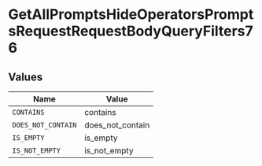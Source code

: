 # GetAllPromptsHideOperatorsPromptsRequestRequestBodyQueryFilters76


## Values

| Name               | Value              |
| ------------------ | ------------------ |
| `CONTAINS`         | contains           |
| `DOES_NOT_CONTAIN` | does_not_contain   |
| `IS_EMPTY`         | is_empty           |
| `IS_NOT_EMPTY`     | is_not_empty       |